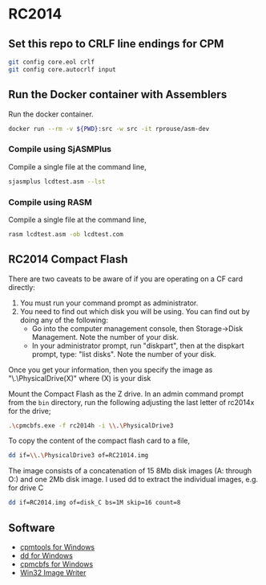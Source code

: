 # RC2014

## Set this repo to CRLF line endings for CPM

```sh
git config core.eol crlf
git config core.autocrlf input
```

## Run the Docker container with Assemblers

Run the docker container.

```sh
docker run --rm -v ${PWD}:src -w src -it rprouse/asm-dev
```

### Compile using SjASMPlus

Compile a single file at the command line,

```sh
sjasmplus lcdtest.asm --lst
```

### Compile using RASM

Compile a single file at the command line,

```sh
rasm lcdtest.asm -ob lcdtest.com
```

## RC2014 Compact Flash

There are two caveats to be aware of if you are operating on a CF card directly:

1. You must run your command prompt as administrator.
2. You need to find out which disk you will be using. You can find out by doing any of the following:
    - Go into the computer management console, then Storage->Disk Management.  Note the number of your disk.
    - In your administrator prompt, run "diskpart", then at the dispkart prompt, type: "list disks".  Note the number of your disk.

Once you get your information, then you specify the image as "\\.\PhysicalDrive(X)" where (X) is your disk

Mount the Compact Flash as the Z drive. In an admin command prompt from the `bin`
directory, run the following adjusting the last letter of rc2014x for the drive;

```sh
.\cpmcbfs.exe -f rc2014h -i \\.\PhysicalDrive3
```

To copy the content of the compact flash card to a file,

```sh
dd if=\\.\PhysicalDrive3 of=RC21014.img
```

The image consists of a concatenation of 15 8Mb disk images (A: through O:) and one 2Mb disk image. I used dd to extract the individual images, e.g. for drive C

```sh
dd if=RC2014.img of=disk_C bs=1M skip=16 count=8
```

## Software

- [cpmtools for Windows](http://www.cpm8680.com/cpmtools/)
- [dd for Windows](http://www.chrysocome.net/downloads/dd-0.6beta3.zip)
- [cpmcbfs for Windows](http://www.nyangau.org/cpmcbfs/cpmcbfs.htm)
- [Win32 Image Writer](https://sourceforge.net/projects/win32diskimager/)